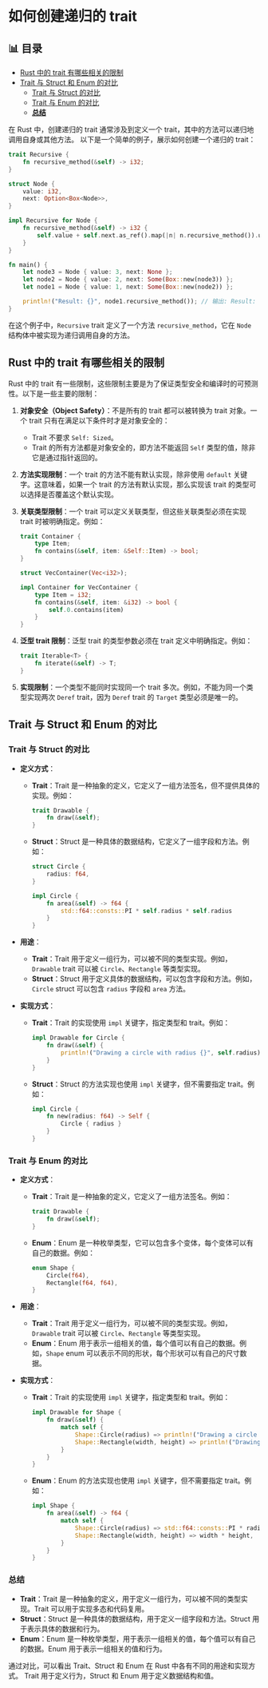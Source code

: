 ﻿# 如何创建递归的 trait


## 📊 目录

- [Rust 中的 trait 有哪些相关的限制](#rust-中的-trait-有哪些相关的限制)
- [Trait 与 Struct 和 Enum 的对比](#trait-与-struct-和-enum-的对比)
  - [Trait 与 Struct 的对比](#trait-与-struct-的对比)
  - [Trait 与 Enum 的对比](#trait-与-enum-的对比)
  - [**总结**](#总结)


在 Rust 中，创建递归的 trait 通常涉及到定义一个 trait，其中的方法可以递归地调用自身或其他方法。
以下是一个简单的例子，展示如何创建一个递归的 trait：

```rust
trait Recursive {
    fn recursive_method(&self) -> i32;
}

struct Node {
    value: i32,
    next: Option<Box<Node>>,
}

impl Recursive for Node {
    fn recursive_method(&self) -> i32 {
        self.value + self.next.as_ref().map(|n| n.recursive_method()).unwrap_or(0)
    }
}

fn main() {
    let node3 = Node { value: 3, next: None };
    let node2 = Node { value: 2, next: Some(Box::new(node3)) };
    let node1 = Node { value: 1, next: Some(Box::new(node2)) };

    println!("Result: {}", node1.recursive_method()); // 输出: Result: 6
}
```

在这个例子中，`Recursive` trait 定义了一个方法 `recursive_method`，它在 `Node` 结构体中被实现为递归调用自身的方法。

## Rust 中的 trait 有哪些相关的限制

Rust 中的 trait 有一些限制，这些限制主要是为了保证类型安全和编译时的可预测性。以下是一些主要的限制：

1. **对象安全（Object Safety）**：不是所有的 trait 都可以被转换为 trait 对象。一个 trait 只有在满足以下条件时才是对象安全的：
   - Trait 不要求 `Self: Sized`。
   - Trait 的所有方法都是对象安全的，即方法不能返回 `Self` 类型的值，除非它是通过指针返回的。

2. **方法实现限制**：一个 trait 的方法不能有默认实现，除非使用 `default` 关键字。这意味着，如果一个 trait 的方法有默认实现，那么实现该 trait 的类型可以选择是否覆盖这个默认实现。

3. **关联类型限制**：一个 trait 可以定义关联类型，但这些关联类型必须在实现 trait 时被明确指定。例如：

   ```rust
   trait Container {
       type Item;
       fn contains(&self, item: &Self::Item) -> bool;
   }

   struct VecContainer(Vec<i32>);

   impl Container for VecContainer {
       type Item = i32;
       fn contains(&self, item: &i32) -> bool {
           self.0.contains(item)
       }
   }
   ```

4. **泛型 trait 限制**：泛型 trait 的类型参数必须在 trait 定义中明确指定。例如：

   ```rust
   trait Iterable<T> {
       fn iterate(&self) -> T;
   }
   ```

5. **实现限制**：一个类型不能同时实现同一个 trait 多次。例如，不能为同一个类型实现两次 `Deref` trait，因为 `Deref` trait 的 `Target` 类型必须是唯一的。

## Trait 与 Struct 和 Enum 的对比

### Trait 与 Struct 的对比

- **定义方式**：
  - **Trait**：Trait 是一种抽象的定义，它定义了一组方法签名，但不提供具体的实现。例如：

    ```rust
    trait Drawable {
        fn draw(&self);
    }
    ```

  - **Struct**：Struct 是一种具体的数据结构，它定义了一组字段和方法。例如：

    ```rust
    struct Circle {
        radius: f64,
    }

    impl Circle {
        fn area(&self) -> f64 {
            std::f64::consts::PI * self.radius * self.radius
        }
    }
    ```

- **用途**：
  - **Trait**：Trait 用于定义一组行为，可以被不同的类型实现。例如，`Drawable` trait 可以被 `Circle`、`Rectangle` 等类型实现。
  - **Struct**：Struct 用于定义具体的数据结构，可以包含字段和方法。例如，`Circle` struct 可以包含 `radius` 字段和 `area` 方法。

- **实现方式**：
  - **Trait**：Trait 的实现使用 `impl` 关键字，指定类型和 trait。例如：

    ```rust
    impl Drawable for Circle {
        fn draw(&self) {
            println!("Drawing a circle with radius {}", self.radius);
        }
    }
    ```

  - **Struct**：Struct 的方法实现也使用 `impl` 关键字，但不需要指定 trait。例如：

    ```rust
    impl Circle {
        fn new(radius: f64) -> Self {
            Circle { radius }
        }
    }
    ```

### Trait 与 Enum 的对比

- **定义方式**：
  - **Trait**：Trait 是一种抽象的定义，它定义了一组方法签名。例如：

    ```rust
    trait Drawable {
        fn draw(&self);
    }
    ```

  - **Enum**：Enum 是一种枚举类型，它可以包含多个变体，每个变体可以有自己的数据。例如：

    ```rust
    enum Shape {
        Circle(f64),
        Rectangle(f64, f64),
    }
    ```

- **用途**：
  - **Trait**：Trait 用于定义一组行为，可以被不同的类型实现。例如，`Drawable` trait 可以被 `Circle`、`Rectangle` 等类型实现。
  - **Enum**：Enum 用于表示一组相关的值，每个值可以有自己的数据。例如，`Shape` enum 可以表示不同的形状，每个形状可以有自己的尺寸数据。

- **实现方式**：
  - **Trait**：Trait 的实现使用 `impl` 关键字，指定类型和 trait。例如：

    ```rust
    impl Drawable for Shape {
        fn draw(&self) {
            match self {
                Shape::Circle(radius) => println!("Drawing a circle with radius {}", radius),
                Shape::Rectangle(width, height) => println!("Drawing a rectangle with width {} and height {}", width, height),
            }
        }
    }
    ```

  - **Enum**：Enum 的方法实现也使用 `impl` 关键字，但不需要指定 trait。例如：

    ```rust
    impl Shape {
        fn area(&self) -> f64 {
            match self {
                Shape::Circle(radius) => std::f64::consts::PI * radius * radius,
                Shape::Rectangle(width, height) => width * height,
            }
        }
    }
    ```

### **总结**

- **Trait**：Trait 是一种抽象的定义，用于定义一组行为，可以被不同的类型实现。Trait 可以用于实现多态和代码复用。
- **Struct**：Struct 是一种具体的数据结构，用于定义一组字段和方法。Struct 用于表示具体的数据和行为。
- **Enum**：Enum 是一种枚举类型，用于表示一组相关的值，每个值可以有自己的数据。Enum 用于表示一组相关的值和行为。

通过对比，可以看出 Trait、Struct 和 Enum 在 Rust 中各有不同的用途和实现方式。
Trait 用于定义行为，Struct 和 Enum 用于定义数据结构和值。
